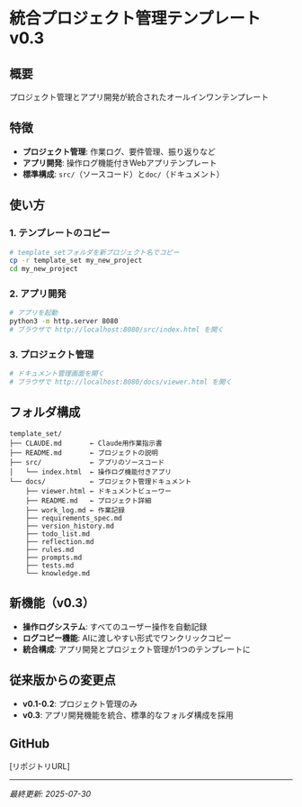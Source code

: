 # 統合プロジェクト管理テンプレート v0.3

## 概要
プロジェクト管理とアプリ開発が統合されたオールインワンテンプレート

## 特徴
- **プロジェクト管理**: 作業ログ、要件管理、振り返りなど
- **アプリ開発**: 操作ログ機能付きWebアプリテンプレート
- **標準構成**: `src/`（ソースコード）と`doc/`（ドキュメント）

## 使い方

### 1. テンプレートのコピー
```bash
# template_setフォルダを新プロジェクト名でコピー
cp -r template_set my_new_project
cd my_new_project
```

### 2. アプリ開発
```bash
# アプリを起動
python3 -m http.server 8080
# ブラウザで http://localhost:8080/src/index.html を開く
```

### 3. プロジェクト管理
```bash
# ドキュメント管理画面を開く
# ブラウザで http://localhost:8080/docs/viewer.html を開く
```

## フォルダ構成
```
template_set/
├── CLAUDE.md       ← Claude用作業指示書
├── README.md       ← プロジェクトの説明
├── src/            ← アプリのソースコード
│   └── index.html  ← 操作ログ機能付きアプリ
└── docs/           ← プロジェクト管理ドキュメント
    ├── viewer.html ← ドキュメントビューワー
    ├── README.md   ← プロジェクト詳細
    ├── work_log.md ← 作業記録
    ├── requirements_spec.md
    ├── version_history.md
    ├── todo_list.md
    ├── reflection.md
    ├── rules.md
    ├── prompts.md
    ├── tests.md
    └── knowledge.md
```

## 新機能（v0.3）
- **操作ログシステム**: すべてのユーザー操作を自動記録
- **ログコピー機能**: AIに渡しやすい形式でワンクリックコピー
- **統合構成**: アプリ開発とプロジェクト管理が1つのテンプレートに

## 従来版からの変更点
- **v0.1-0.2**: プロジェクト管理のみ
- **v0.3**: アプリ開発機能を統合、標準的なフォルダ構成を採用

## GitHub
[リポジトリURL]

---
*最終更新: 2025-07-30*